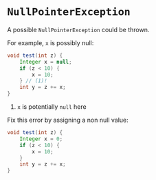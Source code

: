 # `NullPointerException`

A possible `NullPointerException` could be thrown.

For example, `x` is possibly null:
```java
void test(int z) {
    Integer x = null;
    if (z < 10) {
        x = 10;
    } // (1)!
    int y = z += x;
}
```

1. `x` is potentially `null` here

Fix this error by assigning a non null value:
```java
void test(int z) {
    Integer x = 0;
    if (z < 10) {
        x = 10;
    }
    int y = z += x;
}
```